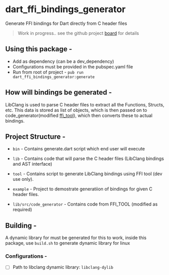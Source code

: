 # dart_ffi_bindings_generator

Generate FFI bindings for Dart directly from C header files

> Work in progress.. see the github project [board](https://github.com/mannprerak2/dart_ffi_bindings_generator/projects/1) for details

## Using this package - 
- Add as dependency (can be a dev_dependency)
- Configurations must be provided in the pubspec.yaml file
- Run from root of project - `pub run dart_ffi_bindings_generator:generate`

## How will bindings be generated -
LibClang is used to parse C header files to extract all the Functions, Structs, etc. This data is stored as list of objects, which is then passed on to code_generator(modified [ffi_tool](https://pub.dev/packages/ffi_tool)), which then converts these to actual bindings.

## Project Structure -

- `bin` - Contains generate.dart script which end user will execute
- `lib` - Contains code that will parse the C header files (LibClang bindings and AST interface)
- `tool` - Contains script to generate LibClang bindings using FFI tool (dev use only).
- `example` - Project to demostrate generatiion of bindings for given C header files.

- `lib/src/code_generator` - Contains code from FFI_TOOL (modified as required)

## Building -
A dynamic library for must be generated for this to work,
inside this package, use `build.sh` to generate dynamic library for linux

### Configurations -

- [ ] Path to libclang dynamic library: `libclang-dylib`